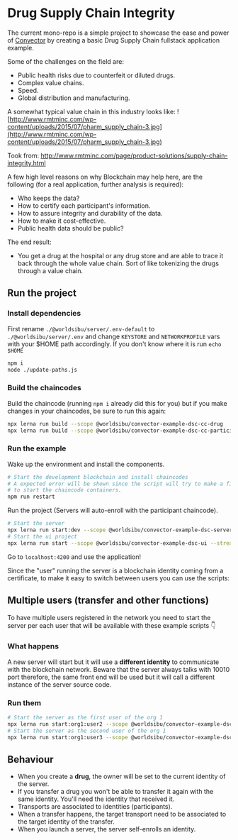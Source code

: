 # Drug Supply Chain Integrity

The current mono-repo is a simple project to showcase the ease and power of [Convector](https://worldsibu.tech/convector) by creating a basic Drug Supply Chain fullstack application example.

Some of the challenges on the field are:

* Public health risks due to counterfeit or diluted drugs.
* Complex value chains.
* Speed.
* Global distribution and manufacturing.

A somewhat typical value chain in this industry looks like:
![http://www.rmtminc.com/wp-content/uploads/2015/07/pharm_supply_chain-3.jpg](http://www.rmtminc.com/wp-content/uploads/2015/07/pharm_supply_chain-3.jpg)

Took from: http://www.rmtminc.com/page/product-solutions/supply-chain-integrity.html

A few high level reasons on why Blockchain may help here, are the following (for a real application, further analysis is required):

* Who keeps the data?
* How to certify each participant's information.
* How to assure integrity and durability of the data.
* How to make it cost-effective.
* Public health data should be public?

The end result:

* You get a drug at the hospital or any drug store and are able to trace it back through the whole value chain. Sort of like tokenizing the drugs through a value chain.

## Run the project

### Install dependencies

First rename `./@worldsibu/server/.env-default` to `./@worldsibu/server/.env` and change `KEYSTORE` and `NETWORKPROFILE` vars with your $HOME path accordingly. If you don't know where it is run `echo $HOME`

```bash
npm i
node ./update-paths.js
```

### Build the chaincodes

Build the chaincode (running `npm i` already did this for you) but if you make changes in your chaincodes, be sure to run this again:

```bash
npx lerna run build --scope @worldsibu/convector-example-dsc-cc-drug
npx lerna run build --scope @worldsibu/convector-example-dsc-cc-participant
```

### Run the example

Wake up the environment and install the components.

```bash
# Start the development blockchain and install chaincodes
# A expected error will be shown since the script will try to make a first call
# to start the chaincode containers.
npm run restart
```

Run the project (Servers will auto-enroll with the participant chaincode).

```bash
# Start the server
npx lerna run start:dev --scope @worldsibu/convector-example-dsc-server --stream
# Start the ui project
npx lerna run start --scope @worldsibu/convector-example-dsc-ui --stream
```

Go to `localhost:4200` and use the application!

Since the "user" running the server is a blockchain identity coming from a certificate, to make it easy to switch between users you can use the scripts:

## Multiple users (transfer and other functions)

To have multiple users registered in the network you need to start the server per each user that will be available with these example scripts 👇

### What happens

A new server will start but it will use a **different identity** to communicate with the blockchain network. Beware that the server always talks with 10010 port therefore, the same front end will be used but it will call a different instance of the server source code. 

### Run them

```bash
# Start the server as the first user of the org 1
npx lerna run start:org1:user2 --scope @worldsibu/convector-example-dsc-server --stream
# Start the server as the second user of the org 1
npx lerna run start:org1:user3 --scope @worldsibu/convector-example-dsc-server --stream
```

## Behaviour

* When you create a **drug**, the owner will be set to the current identity of the server.
* If you transfer a drug you won't be able to transfer it again with the same identity. You'll need the identity that received it.
* Transports are associated to identities (participants).
* When a transfer happens, the target transport need to be associated to the target identity of the transfer.
* When you launch a server, the server self-enrolls an identity.

